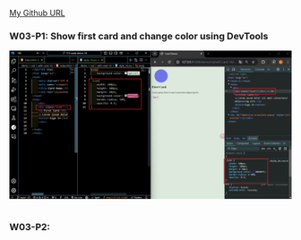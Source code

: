 
[My Github URL](https://github.com/zero2005x/113-sweb-demo-14)


### W03-P1: Show first card and change color using DevTools

![](w03_p1_14.png)

```

```


### W03-P2:

![]()